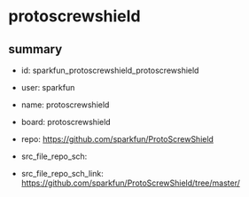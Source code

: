 # protoscrewshield
 
## summary 
* id: sparkfun_protoscrewshield_protoscrewshield
* user: sparkfun
* name: protoscrewshield
* board: protoscrewshield
* repo: https://github.com/sparkfun/ProtoScrewShield



* src_file_repo_sch: 
* src_file_repo_sch_link: https://github.com/sparkfun/ProtoScrewShield/tree/master/







